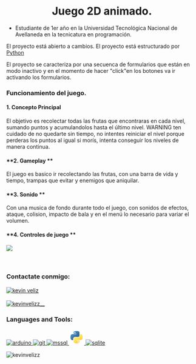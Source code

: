 <h1 align="center">Juego 2D animado.</h1>


- Estudiante de 1er año en la Universidad Tecnológica Nacional de Avellaneda en la tecnicatura en programación. 

El proyecto está abierto a cambios.
El proyecto está estructurado por [Python](https://www.python.org/ "Python")

El proyecto se caracteriza por una secuenca de formularios que están en modo inactivo y en el momento de hacer "click"en los botones va ir activando los formularios.

### Funcionamiento del juego.
#### **1.  Concepto Principal**

El objetivo es recolectar todas las frutas que encontraras en cada nivel, sumando puntos y acumulandolos hasta el último nivel. WARNING ten cuidado de no quedarte sin tiempo, no intentes reiniciar el nivel porque perderas los puntos al igual si morís, intenta conseguir los niveles de manera continua.

#### **2. Gameplay **
El juego es basico ir recolectando las frutas, con una barra de vida y tiempo, trampas que evitar y enemigos que aniquilar. 

#### **3. Sonido **
Con una musica de fondo durante todo el juego, con sonidos de efectos, ataque, colision, impacto de bala y en el menú lo necesario para variar el volumen.

#### **4. Controles de juego **

![](https://cdn.discordapp.com/attachments/1004735676954193921/1051230371053830194/controles_player.png)

<br>

<h3 align="left">Contactate conmigo:</h3>
<p align="left">
<a href="https://linkedin.com/in/kevin veliz" target="blank"><img align="center" src="https://raw.githubusercontent.com/rahuldkjain/github-profile-readme-generator/master/src/images/icons/Social/linked-in-alt.svg" alt="kevin veliz" height="30" width="40" /><br></a>
<br>
<a href="https://instagram.com/kevinvelizz__" target="blank"><img align="center" src="https://raw.githubusercontent.com/rahuldkjain/github-profile-readme-generator/master/src/images/icons/Social/instagram.svg" alt="kevinvelizz__" height="30" width="40" /></a>
</p>

<h3 align="left">Languages and Tools:</h3>
<p align="left"> <a href="https://www.arduino.cc/" target="_blank" rel="noreferrer"> <img src="https://cdn.worldvectorlogo.com/logos/arduino-1.svg" alt="arduino" width="40" height="40"/> </a> <a href="https://git-scm.com/" target="_blank" rel="noreferrer"> <img src="https://www.vectorlogo.zone/logos/git-scm/git-scm-icon.svg" alt="git" width="40" height="40"/> </a> <a href="https://www.microsoft.com/en-us/sql-server" target="_blank" rel="noreferrer"> <img src="https://www.svgrepo.com/show/303229/microsoft-sql-server-logo.svg" alt="mssql" width="40" height="40"/> </a> <a href="https://www.python.org" target="_blank" rel="noreferrer"> <img src="https://raw.githubusercontent.com/devicons/devicon/master/icons/python/python-original.svg" alt="python" width="40" height="40"/> </a> <a href="https://www.sqlite.org/" target="_blank" rel="noreferrer"> <img src="https://www.vectorlogo.zone/logos/sqlite/sqlite-icon.svg" alt="sqlite" width="40" height="40"/> </a> </p>

<p><img align="center" src="https://github-readme-stats.vercel.app/api/top-langs?username=kevinvelizz&show_icons=true&locale=en&layout=compact" alt="kevinvelizz" /></p>